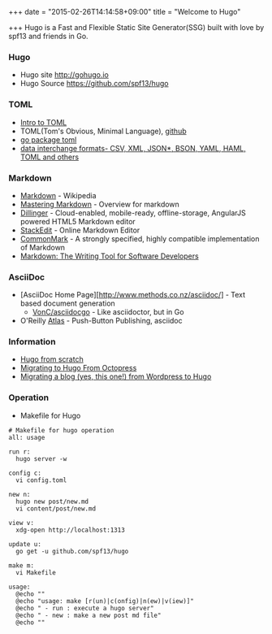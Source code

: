 +++
date = "2015-02-26T14:14:58+09:00"
title = "Welcome to Hugo"

+++
Hugo is a Fast and Flexible Static Site Generator(SSG)
built with love by spf13 and friends in Go.

### Hugo
- Hugo site
http://gohugo.io
- Hugo Source
https://github.com/spf13/hugo


### TOML
* [Intro to TOML](http://npf.io/2014/08/intro-to-toml/)
* TOML(Tom's Obvious, Minimal Language),
[github](https://github.com/toml-lang/toml)
* [go package toml](https://godoc.org/github.com/BurntSushi/toml)
* [data interchange formats- CSV, XML, JSON*, BSON, YAML, HAML, TOML and others](http://dave.thehorners.com/tech-talk/random-tech/524-data-interchange-formats-csv-xml-json-bson-yaml-haml-toml-and-others)


### Markdown
* [Markdown] - Wikipedia
* [Mastering Markdown] - Overview for markdown
* [Dillinger] - Cloud-enabled, mobile-ready, offline-storage, AngularJS powered HTML5 Markdown editor
* [StackEdit](https://stackedit.io/editor) - Online Markdown Editor
* [CommonMark](http://commonmark.org/) - A strongly specified, highly compatible implementation of Markdown
* [Markdown: The Writing Tool for Software Developers](http://www.toptal.com/web/markdown-the-writing-tool-for-software-developers)


### AsciiDoc
* [AsciiDoc Home Page][http://www.methods.co.nz/asciidoc/] - Text based document generation
  - [VonC/asciidocgo](https://github.com/VonC/asciidocgo) - Like asciidoctor, but in Go
* O'Reilly [Atlas](https://atlas.oreilly.com/) - Push-Button Publishing, asciidoc


### Information
* [Hugo from scratch](http://zackofalltrades.com/notes/2014/05/hugo-from-scratch/)
* [Migrating to Hugo From Octopress](http://nathanleclaire.com/blog/2014/12/22/migrating-to-hugo-from-octopress/)
* [Migrating a blog (yes, this one!) from Wordpress to Hugo](http://justindunham.net/migrating-from-wordpress-to-hugo/)


### Operation
* Makefile for Hugo
```
# Makefile for hugo operation
all: usage

run r:
  hugo server -w

config c:
  vi config.toml

new n:
  hugo new post/new.md
  vi content/post/new.md

view v:
  xdg-open http://localhost:1313

update u:
  go get -u github.com/spf13/hugo

make m:
  vi Makefile

usage:
  @echo ""
  @echo "usage: make [r(un)|c(onfig)|n(ew)|v(iew)]"
  @echo " - run : execute a hugo server"
  @echo " - new : make a new post md file"
  @echo ""
```

[Markdown]:http://en.wikipedia.org/wiki/Markdown
[Mastering Markdown]:https://guides.github.com/features/mastering-markdown/
[Dillinger]:http://dillinger.io/
